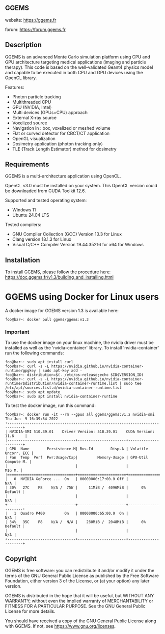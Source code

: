 ## GGEMS

website: <https://ggems.fr>

forum: <https://forum.ggems.fr>

## Description

GGEMS is an advanced Monte Carlo simulation platform using CPU and GPU architecture targeting medical applications (imaging and particle therapy). This code is based on the well-validated Geant4 physics model and capable to be executed in both CPU and GPU devices using the OpenCL library.

Features:
* Photon particle tracking
* Multithreaded CPU
* GPU (NVIDIA, Intel)
* Multi devices (GPUs+CPU) approach
* External X-ray source
* Voxelized source
* Navigation in : box, voxelized or meshed volume
* Flat or curved detector for CBCT/CT application
* OpenGL visualization
* Dosimetry application (photon tracking only)
* TLE (Track Length Estimator) method for dosimetry

## Requirements

GGEMS is a multi-architecture application using OpenCL.

OpenCL v3.0 must be installed on your system. This OpenCL version could be downloaded from CUDA Toolkit 12.6.

Supported and tested operating system:

* Windows 11
* Ubuntu 24.04 LTS

Tested compilers:

* GNU Compiler Collection (GCC) Version 13.3 for Linux
* Clang version 18.1.3 for Linux
* Visual C/C++ Compiler Version 19.44.35216 for x64 for Windows

## Installation

To install GGEMS, please follow the procedure here: <https://doc.ggems.fr/v1.3/building_and_installing.html>

# GGEMS using Docker for Linux users

A docker image for GGEMS version 1.3 is available here:

```console
foo@bar~: docker pull ggems/ggems:v1.3
```

### Important

To use the docker image on your linux machine, the nvidia driver must be installed as well as the 'nvidia-container' library. To install 'nvidia-container' run the following commands:

```console
foo@bar~: sudo apt install curl
foo@bar~: curl -s -L https://nvidia.github.io/nvidia-container-runtime/gpgkey | sudo apt-key add -
foo@bar~: distribution=$(. /etc/os-release;echo $ID$VERSION_ID)
foo@bar~: curl -s -L https://nvidia.github.io/nvidia-container-runtime/$distribution/nvidia-container-runtime.list | sudo tee /etc/apt/sources.list.d/nvidia-container-runtime.list
foo@bar~: sudo apt update
foo@bar~: sudo apt install nvidia-container-runtime
```

To test the docker image, run this command:

```console
foo@bar~: docker run -it --rm --gpus all ggems/ggems:v1.2 nvidia-smi
Thu Jun  9 16:39:54 2022       
+-----------------------------------------------------------------------------+
| NVIDIA-SMI 510.39.01    Driver Version: 510.39.01    CUDA Version: 11.6     |
|-------------------------------+----------------------+----------------------+
| GPU  Name        Persistence-M| Bus-Id        Disp.A | Volatile Uncorr. ECC |
| Fan  Temp  Perf  Pwr:Usage/Cap|         Memory-Usage | GPU-Util  Compute M. |
|                               |                      |               MIG M. |
|===============================+======================+======================|
|   0  NVIDIA GeForce ...  On   | 00000000:17:00.0 Off |                  N/A |
| 30%   27C    P8    N/A /  75W |     11MiB /  4096MiB |      0%      Default |
|                               |                      |                  N/A |
+-------------------------------+----------------------+----------------------+
|   1  Quadro P400         On   | 00000000:65:00.0  On |                  N/A |
| 34%   35C    P8    N/A /  N/A |    280MiB /  2048MiB |      0%      Default |
|                               |                      |                  N/A |
+-------------------------------+----------------------+----------------------+
```

## Copyright

GGEMS is free software: you can redistribute it and/or modify
it under the terms of the GNU General Public License as published by
the Free Software Foundation, either version 3 of the License, or
(at your option) any later version.

GGEMS is distributed in the hope that it will be useful,
but WITHOUT ANY WARRANTY; without even the implied warranty of
MERCHANTABILITY or FITNESS FOR A PARTICULAR PURPOSE.  See the
GNU General Public License for more details.

You should have received a copy of the GNU General Public License
along with GGEMS.  If not, see <https://www.gnu.org/licenses>.
